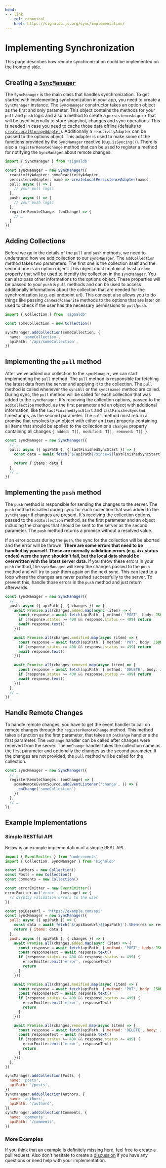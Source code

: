 ```yaml
---
head:
- - link
  - rel: canonical
    href: https://signaldb.js.org/sync/implementation/
---
```


# Implementing Synchronization

This page describes how remote synchronization could be implemented on the frontend side.

## Creating a [`SyncManager`](/sync/reference/)

The `SyncManager` is the main class that handles synchronization. To get started with implementing synchronization in your app, you need to create a `SyncManager` instance. The `SyncManager` constructor takes an option object as the first and only parameter. This object contains the methods for your `pull` and `push` logic and also a method to create a `persistenceAdapter` that will be used internally to store snapshot, changes and sync operations. This is needed in case you need to cache those data offline (defaults to [`createLocalStorageAdapter`](/data-persistence/local-storage/)).
Additionally a `reactivityAdapter` can be passed to the options object. This adapter is used to make some of the functions provided by the `SyncManager` reactive (e.g. `isSyncing()`). There is also a `registerRemoteChange` method that can be used to register a method for notifying the `SyncManager` about remote changes.

```ts
import { SyncManager } from 'signaldb'

const syncManager = new SyncManager({
  reactivityAdapter: someReactivityAdapter,
  persistenceAdapter: name => createLocalPersistenceAdapter(name),
  pull: async () => {
    // your pull logic
  },
  push: async () => {
    // your push logic
  },
  registerRemoteChange: (onChange) => {
    // …
  }
})
```
## Adding Collections

Before we go in the details of the `pull` and `push` methods, we need to understand how we add collection to our `syncManager`. The `addCollection` method takes two parameters. The first one is the collection itself and the second one is an option object. This object must contain at least a `name` property that will be used to identify the collection in the `syncManager`. You can also pass other informations to the options object. These properties will be passed to your `push` & `pull` methods and can be used to access additionally informations about the collection that are needed for the synchronization (e.g. api endpoint url). This concept also allows you to do things like passing `canRead`/`canWrite` methods to the options that are later on used to check if the user has the necessary permissions to `pull`/`push`.

```ts
import { Collection } from 'signaldb'

const someCollection = new Collection()

syncManager.addCollection(someCollection, {
  name: 'someCollection',
  apiPath: '/api/someCollection',
})
```

## Implementing the `pull` method

After we've added our collection to the `syncManager`, we can start implementing the `pull` method. The `pull` method is responsible for fetching the latest data from the server and applying it to the collection. The `pull` method is called whenever the `syncAll` or the `sync(name)` method are called. During sync, the `pull` method will be called for each collection that was added to the `syncManager`. It's receiving the collection options, passed to the `addCollection` method, as the first parameter and an object with additional information, like the `lastFinishedSyncStart` and `lastFinishedSyncEnd` timestamps, as the second parameter. The `pull` method must return a promise that resolves to an object with either an `items` property containing all items that should be applied to the collection or a `changes` property containing all changes `{ added: T[], modified: T[], removed: T[] }`.

```ts
const syncManager = new SyncManager({
  // …
  pull: async ({ apiPath }, { lastFinishedSyncStart }) => {
    const data = await fetch(`${apiPath}?since=${lastFinishedSyncStart}`).then(res => res.json())

    return { items: data }
  },
  // …
})
```

## Implementing the `push` method

The `push` method is responsible for sending the changes to the server. The `push` method is called during sync for each collection that was added to the `syncManager` if changes are present. It's receiving the collection options, passed to the `addCollection` method, as the first parameter and an object including the changes that should be sent to the server as the second parameter. The `push` method returns a promise without a resolved value.

If an error occurs during the `push`, the sync for the collection will be aborted and the error will be thrown.
**There are some errors that need to be handled by yourself. These are normally validation errors (e.g. `4xx` status codes) were the sync shouldn't fail, but the local data should be overwritten with the latest server data.**
If you throw these errors in your `push` method, the `syncManager` will keep the changes passed to the `push` method and will try to `push` them again on the next sync. This can lead to a loop where the changes are never pushed successfully to the server. To prevent this, handle those errors in the `push` method and just return afterwards.

```ts
const syncManager = new SyncManager({
  // …
  push: async ({ apiPath }, { changes }) => {
    await Promise.all(changes.added.map(async (item) => {
      const response = await fetch(apiPath, { method: 'POST', body: JSON.stringify(item) })
      if (response.status >= 400 && response.status <= 499) return
      await response.text()
    }))

    await Promise.all(changes.modified.map(async (item) => {
      const response = await fetch(apiPath, { method: 'PUT', body: JSON.stringify(item) })
      if (response.status >= 400 && response.status <= 499) return
      await response.text()
    }))

    await Promise.all(changes.removed.map(async (item) => {
      const response = await fetch(apiPath, { method: 'DELETE', body: JSON.stringify(item) })
      if (response.status >= 400 && response.status <= 499) return
      await response.text()
    }))
  },
  // …
})
```

## Handle Remote Changes

To handle remote changes, you have to get the event handler to call on remote changes through the `registerRemoteChange` method. This method takes a function as the first parameter, that takes an `onChange` handler a the first parameter. The `onChange` handler can be called after changes were received from the server. The `onChange` handler takes the collection name as the first parameter and optionally the changes as the second parameter. If the changes are not provided, the `pull` method will be called for the collection.

```ts
const syncManager = new SyncManager({
  // …
  registerRemoteChanges: (onChange) => {
    someRemoteEventSource.addEventListener('change', () => {
      onChange('someCollection')
    })
  },
  // …
})
```

## Example Implementations

### Simple RESTful API

Below is an example implementation of a simple REST API.

```js
import { EventEmitter } from 'node:events'
import { Collection, SyncManager } from 'signaldb'

const Authors = new Collection()
const Posts = new Collection()
const Comments = new Collection()

const errorEmitter = new EventEmitter()
errorEmitter.on('error', (message) => {
  // display validation errors to the user
})

const apiBaseUrl = 'https://example.com/api'
const syncManager = new SyncManager({
  pull: async ({ apiPath }) => {
    const data = await fetch(`${apiBaseUrl}${apiPath}`).then(res => res.json())
    return { items: data }
  },
  push: async ({ apiPath }, { changes }) => {
    await Promise.all(changes.added.map(async (item) => {
      const response = await fetch(apiPath, { method: 'POST', body: JSON.stringify(item) })
      const responseText = await response.text()
      if (response.status >= 400 && response.status <= 499) {
        errorEmitter.emit('error', responseText)
        return
      }
    }))

    await Promise.all(changes.modified.map(async (item) => {
      const response = await fetch(apiPath, { method: 'PUT', body: JSON.stringify(item) })
      const responseText = await response.text()
      if (response.status >= 400 && response.status <= 499) {
        errorEmitter.emit('error', responseText)
        return
      }
    }))

    await Promise.all(changes.removed.map(async (item) => {
      const response = await fetch(apiPath, { method: 'DELETE', body: JSON.stringify(item) })
      const responseText = await response.text()
      if (response.status >= 400 && response.status <= 499) {
        errorEmitter.emit('error', responseText)
        return
      }
    }))
  },
})

syncManager.addCollection(Posts, {
  name: 'posts',
  apiPath: '/posts',
})
syncManager.addCollection(Authors, {
  name: 'authors',
  apiPath: '/authors',
})
syncManager.addCollection(Comments, {
  name: 'comments',
  apiPath: '/comments',
})
```

### More Examples

If you think that an example is definitely missing here, feel free to create a pull request.
Also don't hesitate to create a [discussion](https://github.com/maxnowack/signaldb/discussions/new/choose) if you have any questions or need help with your implementation.
